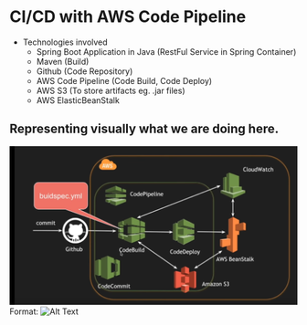 # CI/CD with AWS Code Pipeline 

- Technologies involved
  - Spring Boot Application in Java (RestFul Service in Spring Container)
  - Maven (Build)
  - Github (Code Repository)
  - AWS Code Pipeline (Code Build, Code Deploy)
  - AWS S3 (To store artifacts eg. .jar files)
  - AWS ElasticBeanStalk

## Representing visually what we are doing here.
![GitHub Logo](/images/arch.png)
Format: ![Alt Text](url)
